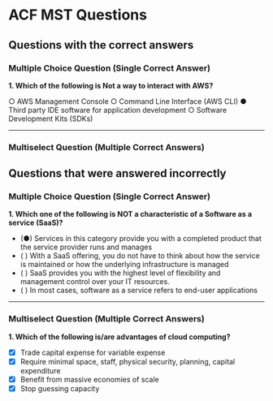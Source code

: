 # ACF MST Questions


## Questions with the correct answers

### Multiple Choice Question (Single Correct Answer)


**1. Which of the following is Not a way to interact with AWS?**

○ AWS Management Console
○ Command Line Interface (AWS CLI)
● Third party IDE software for application development
○ Software Development Kits (SDKs)

---


### Multiselect Question (Multiple Correct Answers)



## Questions that were answered incorrectly

### Multiple Choice Question (Single Correct Answer)
**1. Which one of the following is NOT a characteristic of a Software as a service (SaaS)?**

- (●) Services in this category provide you with a completed product that the service provider runs and manages
- ( ) With a SaaS offering, you do not have to think about how the service is maintained or how the underlying infrastructure is managed
- ( ) SaaS provides you with the highest level of flexibility and management control over your IT resources.
- ( ) In most cases, software as a service refers to end-user applications

---


### Multiselect Question (Multiple Correct Answers)
**1. Which of the following is/are advantages of cloud computing?**

- [x] Trade capital expense for variable expense
- [x] Require minimal space, staff, physical security, planning, capital expenditure
- [x] Benefit from massive economies of scale
- [x] Stop guessing capacity
